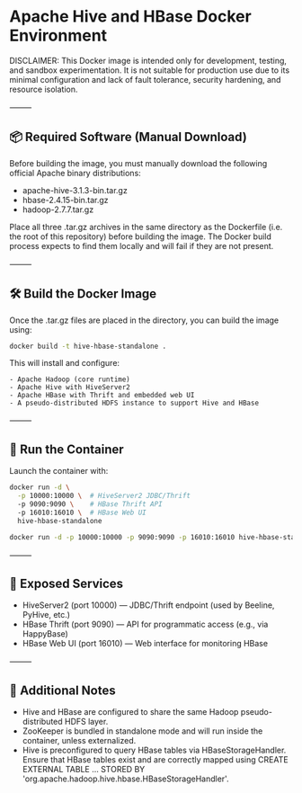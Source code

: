 # Apache Hive and HBase Docker Environment

DISCLAIMER:
This Docker image is intended only for development, testing, and sandbox experimentation. It is not suitable for production use due to its minimal configuration and lack of fault tolerance, security hardening, and resource isolation.

⸻

## 📦 Required Software (Manual Download)

Before building the image, you must manually download the following official Apache binary distributions:

  -	apache-hive-3.1.3-bin.tar.gz
  -	hbase-2.4.15-bin.tar.gz
  -	hadoop-2.7.7.tar.gz

Place all three .tar.gz archives in the same directory as the Dockerfile (i.e. the root of this repository) before building the image. The Docker build process expects to find them locally and will fail if they are not present.

⸻

## 🛠 Build the Docker Image

Once the .tar.gz files are placed in the directory, you can build the image using:

```bash
docker build -t hive-hbase-standalone .
```


This will install and configure:

	- Apache Hadoop (core runtime)
	- Apache Hive with HiveServer2
	- Apache HBase with Thrift and embedded web UI
	- A pseudo-distributed HDFS instance to support Hive and HBase

⸻

## 🚀 Run the Container

Launch the container with:

```bash
docker run -d \
  -p 10000:10000 \  # HiveServer2 JDBC/Thrift
  -p 9090:9090 \    # HBase Thrift API
  -p 16010:16010 \  # HBase Web UI
  hive-hbase-standalone
```

```bash
docker run -d -p 10000:10000 -p 9090:9090 -p 16010:16010 hive-hbase-standalone
```

⸻

## 🔗 Exposed Services
	
  
  - HiveServer2 (port 10000) — JDBC/Thrift endpoint (used by Beeline, PyHive, etc.)
  - HBase Thrift (port 9090) — API for programmatic access (e.g., via HappyBase)
  - HBase Web UI (port 16010) — Web interface for monitoring HBase

⸻

## 📓 Additional Notes
	
  -	Hive and HBase are configured to share the same Hadoop pseudo-distributed HDFS layer.
  -	ZooKeeper is bundled in standalone mode and will run inside the container, unless externalized.
  -	Hive is preconfigured to query HBase tables via HBaseStorageHandler. Ensure that HBase tables exist and are correctly mapped using CREATE EXTERNAL TABLE ... STORED BY 'org.apache.hadoop.hive.hbase.HBaseStorageHandler'.
